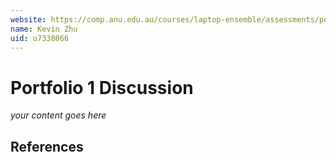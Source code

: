 ```yaml
---
website: https://comp.anu.edu.au/courses/laptop-ensemble/assessments/portfolio/
name: Kevin Zhu
uid: u7338066
---
```


# Portfolio 1 Discussion

_your content goes here_

## References

